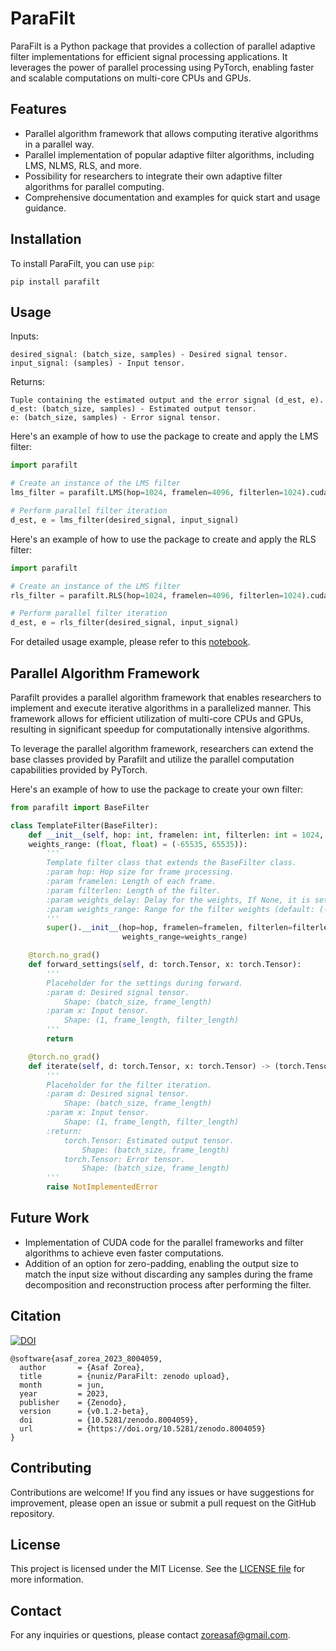 # ParaFilt
ParaFilt is a Python package that provides a collection of parallel adaptive filter implementations for efficient signal processing applications. It leverages the power of parallel processing using PyTorch, enabling faster and scalable computations on multi-core CPUs and GPUs.

## Features
- Parallel algorithm framework that allows computing iterative algorithms in a parallel way.
- Parallel implementation of popular adaptive filter algorithms, including LMS, NLMS, RLS, and more.
- Possibility for researchers to integrate their own adaptive filter algorithms for parallel computing.
- Comprehensive documentation and examples for quick start and usage guidance.

## Installation
To install ParaFilt, you can use `pip`:
```
pip install parafilt
```

## Usage
Inputs:

    desired_signal: (batch_size, samples) - Desired signal tensor.
    input_signal: (samples) - Input tensor.

Returns:

    Tuple containing the estimated output and the error signal (d_est, e).
	d_est: (batch_size, samples) - Estimated output tensor.
    e: (batch_size, samples) - Error signal tensor.


Here's an example of how to use the package to create and apply the LMS filter:
```python
import parafilt

# Create an instance of the LMS filter
lms_filter = parafilt.LMS(hop=1024, framelen=4096, filterlen=1024).cuda()

# Perform parallel filter iteration
d_est, e = lms_filter(desired_signal, input_signal)
```

Here's an example of how to use the package to create and apply the RLS filter:
```python
import parafilt

# Create an instance of the LMS filter
rls_filter = parafilt.RLS(hop=1024, framelen=4096, filterlen=1024).cuda()

# Perform parallel filter iteration
d_est, e = rls_filter(desired_signal, input_signal)
```

For detailed usage example, please refer to this [notebook](https://github.com/nuniz/ParaFilt/blob/main/notebooks/1.0-parafilt-demo.ipynb).

## Parallel Algorithm Framework
Parafilt provides a parallel algorithm framework that enables researchers to implement and execute iterative algorithms in a parallelized manner. This framework allows for efficient utilization of multi-core CPUs and GPUs, resulting in significant speedup for computationally intensive algorithms.

To leverage the parallel algorithm framework, researchers can extend the base classes provided by Parafilt and utilize the parallel computation capabilities provided by PyTorch.

Here's an example of how to use the package to create your own filter:
```python
from parafilt import BaseFilter

class TemplateFilter(BaseFilter):
    def __init__(self, hop: int, framelen: int, filterlen: int = 1024, weights_delay: Optional[int] = None, 
	weights_range: (float, float) = (-65535, 65535)):
        '''
        Template filter class that extends the BaseFilter class.
        :param hop: Hop size for frame processing.
        :param framelen: Length of each frame.
        :param filterlen: Length of the filter.
        :param weights_delay: Delay for the weights, If None, it is set to framelen-1 (default: None).
        :param weights_range: Range for the filter weights (default: (-65535, 65535)).
        '''
        super().__init__(hop=hop, framelen=framelen, filterlen=filterlen, weights_delay=weights_delay,
                         weights_range=weights_range)

    @torch.no_grad()
    def forward_settings(self, d: torch.Tensor, x: torch.Tensor):
        '''
        Placeholder for the settings during forward.
        :param d: Desired signal tensor.
            Shape: (batch_size, frame_length)
        :param x: Input tensor.
            Shape: (1, frame_length, filter_length)
        '''
        return

    @torch.no_grad()
    def iterate(self, d: torch.Tensor, x: torch.Tensor) -> (torch.Tensor, torch.Tensor):
        '''
        Placeholder for the filter iteration.
        :param d: Desired signal tensor.
            Shape: (batch_size, frame_length)
        :param x: Input tensor.
            Shape: (1, frame_length, filter_length)
        :return:
            torch.Tensor: Estimated output tensor.
                Shape: (batch_size, frame_length)
            torch.Tensor: Error tensor.
                Shape: (batch_size, frame_length)
        '''
        raise NotImplementedError
```

## Future Work
- Implementation of CUDA code for the parallel frameworks and filter algorithms to achieve even faster computations.
- Addition of an option for zero-padding, enabling the output size to match the input size without discarding any samples during the frame decomposition and reconstruction process after performing the filter.

## Citation
[![DOI](https://zenodo.org/badge/648500046.svg)](https://zenodo.org/badge/latestdoi/648500046)

```
@software{asaf_zorea_2023_8004059,
  author       = {Asaf Zorea},
  title        = {nuniz/ParaFilt: zenodo upload},
  month        = jun,
  year         = 2023,
  publisher    = {Zenodo},
  version      = {v0.1.2-beta},
  doi          = {10.5281/zenodo.8004059},
  url          = {https://doi.org/10.5281/zenodo.8004059}
}
```

## Contributing
Contributions are welcome! If you find any issues or have suggestions for improvement, please open an issue or submit a pull request on the GitHub repository.

## License
This project is licensed under the MIT License. See the [LICENSE file](https://github.com/nuniz/ParaFilt/blob/main/LICENSE) for more information.

## Contact
For any inquiries or questions, please contact zoreasaf@gmail.com.

